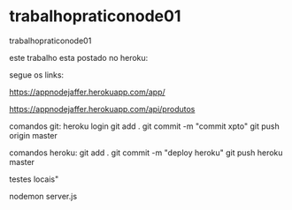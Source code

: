 # trabalhopraticonode01
trabalhopraticonode01

este trabalho esta postado no heroku:

segue os links:

https://appnodejaffer.herokuapp.com/app/

https://appnodejaffer.herokuapp.com/api/produtos

comandos git:
heroku login
git add .
git commit -m "commit xpto" 
git push origin master

comandos heroku:
git add .
git commit -m "deploy heroku" 
git push heroku master

testes locais"

nodemon server.js
